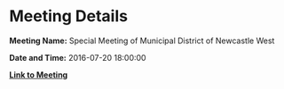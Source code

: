 # Meeting Details

**Meeting Name:** Special Meeting of Municipal District of Newcastle West

**Date and Time:** 2016-07-20 18:00:00

**[Link to Meeting](https://www.limerick.ie/council/whats-on/special-meeting-municipal-district-newcastle-west-3)**
